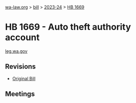 [wa-law.org](/) > [bill](/bill/) > [2023-24](/bill/2023-24/) > [HB 1669](/bill/2023-24/hb/1669/)

# HB 1669 - Auto theft authority account
[leg.wa.gov](https://app.leg.wa.gov/billsummary?BillNumber=1669&Year=2023&Initiative=false)

## Revisions
* [Original Bill](1/)

## Meetings